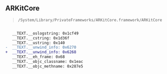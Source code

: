## ARKitCore

> `/System/Library/PrivateFrameworks/ARKitCore.framework/ARKitCore`

```diff

   __TEXT.__oslogstring: 0x1cf49
   __TEXT.__cstring: 0x1d36f
   __TEXT.__ustring: 0x140
-  __TEXT.__unwind_info: 0x6270
+  __TEXT.__unwind_info: 0x6268
   __TEXT.__eh_frame: 0x68
   __TEXT.__objc_classname: 0x1eac
   __TEXT.__objc_methname: 0x287e5

```
